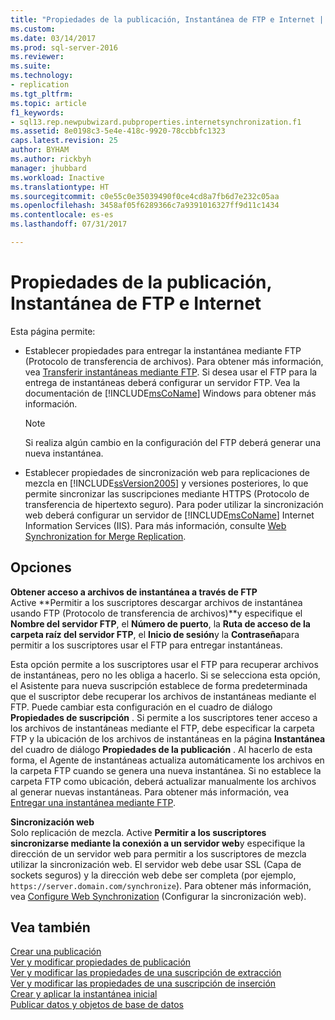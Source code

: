 ```yaml
---
title: "Propiedades de la publicación, Instantánea de FTP e Internet | Microsoft Docs"
ms.custom: 
ms.date: 03/14/2017
ms.prod: sql-server-2016
ms.reviewer: 
ms.suite: 
ms.technology:
- replication
ms.tgt_pltfrm: 
ms.topic: article
f1_keywords:
- sql13.rep.newpubwizard.pubproperties.internetsynchronization.f1
ms.assetid: 8e0198c3-5e4e-418c-9920-78ccbbfc1323
caps.latest.revision: 25
author: BYHAM
ms.author: rickbyh
manager: jhubbard
ms.workload: Inactive
ms.translationtype: HT
ms.sourcegitcommit: c0e55c0e35039490f0ce4cd8a7fb6d7e232c05aa
ms.openlocfilehash: 3458af05f6289366c7a9391016327ff9d11c1434
ms.contentlocale: es-es
ms.lasthandoff: 07/31/2017

---
```

# <a name="publication-properties-ftp-snapshot-and-internet"></a>Propiedades de la publicación, Instantánea de FTP e Internet
  Esta página permite:  
  
-   Establecer propiedades para entregar la instantánea mediante FTP (Protocolo de transferencia de archivos). Para obtener más información, vea [Transferir instantáneas mediante FTP](../../relational-databases/replication/transfer-snapshots-through-ftp.md). Si desea usar el FTP para la entrega de instantáneas deberá configurar un servidor FTP. Vea la documentación de [!INCLUDE[msCoName](../../includes/msconame-md.md)] Windows para obtener más información.  
  
    > [!NOTE]  
    >  Si realiza algún cambio en la configuración del FTP deberá generar una nueva instantánea.  
  
-   Establecer propiedades de sincronización web para replicaciones de mezcla en [!INCLUDE[ssVersion2005](../../includes/ssversion2005-md.md)] y versiones posteriores, lo que permite sincronizar las suscripciones mediante HTTPS (Protocolo de transferencia de hipertexto seguro). Para poder utilizar la sincronización web deberá configurar un servidor de [!INCLUDE[msCoName](../../includes/msconame-md.md)] Internet Information Services (IIS). Para más información, consulte [Web Synchronization for Merge Replication](../../relational-databases/replication/web-synchronization-for-merge-replication.md).  
  
## <a name="options"></a>Opciones  
 **Obtener acceso a archivos de instantánea a través de FTP**  
 Active **Permitir a los suscriptores descargar archivos de instantánea usando FTP (Protocolo de transferencia de archivos)**y especifique el **Nombre del servidor FTP**, el **Número de puerto**, la **Ruta de acceso de la carpeta raíz del servidor FTP**, el **Inicio de sesión**y la **Contraseña**para permitir a los suscriptores usar el FTP para entregar instantáneas.  
  
 Esta opción permite a los suscriptores usar el FTP para recuperar archivos de instantáneas, pero no les obliga a hacerlo. Si se selecciona esta opción, el Asistente para nueva suscripción establece de forma predeterminada que el suscriptor debe recuperar los archivos de instantáneas mediante el FTP. Puede cambiar esta configuración en el cuadro de diálogo **Propiedades de suscripción** . Si permite a los suscriptores tener acceso a los archivos de instantáneas mediante el FTP, debe especificar la carpeta FTP y la ubicación de los archivos de instantáneas en la página **Instantánea** del cuadro de diálogo **Propiedades de la publicación** . Al hacerlo de esta forma, el Agente de instantáneas actualiza automáticamente los archivos en la carpeta FTP cuando se genera una nueva instantánea. Si no establece la carpeta FTP como ubicación, deberá actualizar manualmente los archivos al generar nuevas instantáneas. Para obtener más información, vea [Entregar una instantánea mediante FTP](../../relational-databases/replication/publish/deliver-a-snapshot-through-ftp.md).  
  
 **Sincronización web**  
 Solo replicación de mezcla. Active **Permitir a los suscriptores sincronizarse mediante la conexión a un servidor web**y especifique la dirección de un servidor web para permitir a los suscriptores de mezcla utilizar la sincronización web. El servidor web debe usar SSL (Capa de sockets seguros) y la dirección web debe ser completa (por ejemplo, `https://server.domain.com/synchronize`). Para obtener más información, vea [Configure Web Synchronization](../../relational-databases/replication/configure-web-synchronization.md) (Configurar la sincronización web).  
  
## <a name="see-also"></a>Vea también  
 [Crear una publicación](../../relational-databases/replication/publish/create-a-publication.md)   
 [Ver y modificar propiedades de publicación](../../relational-databases/replication/publish/view-and-modify-publication-properties.md)   
 [Ver y modificar las propiedades de una suscripción de extracción](../../relational-databases/replication/view-and-modify-pull-subscription-properties.md)   
 [Ver y modificar las propiedades de una suscripción de inserción](../../relational-databases/replication/view-and-modify-push-subscription-properties.md)   
 [Crear y aplicar la instantánea inicial](../../relational-databases/replication/create-and-apply-the-initial-snapshot.md)   
 [Publicar datos y objetos de base de datos](../../relational-databases/replication/publish/publish-data-and-database-objects.md)  
  
  

